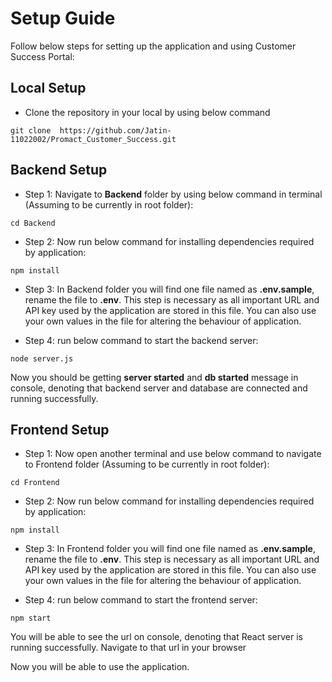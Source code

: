 # Setup Guide

Follow below steps for setting up the application and using Customer Success Portal:

## Local Setup ##

* Clone the repository in your local by using below command

```
git clone  https://github.com/Jatin-11022002/Promact_Customer_Success.git
```

## Backend Setup ##

* Step 1: Navigate to **Backend** folder by using below command in terminal (Assuming to be currently in root folder):

```
cd Backend
```

* Step 2: Now run below command for installing dependencies required by application:
  
```
npm install
```

* Step 3: In Backend folder you will find one file named as **.env.sample**, rename the file to **.env**. This step is necessary as all important URL and API key used by the application are stored in this file. You can also use your own values in the file for altering the behaviour of application.

* Step 4: run below command to start the backend server:

```
node server.js
```

Now you should be getting **server started** and **db started** message in console, denoting that backend server and database are connected and running successfully.

## Frontend Setup ##

* Step 1: Now open another terminal and use below command to navigate to Frontend folder (Assuming to be currently in root folder):

```
cd Frontend
```

* Step 2: Now run below command for installing dependencies required by application:

```
npm install
```


* Step 3: In Frontend folder you will find one file named as **.env.sample**, rename the file to **.env**. This step is necessary as all important URL and API key used by the application are stored in this file. You can also use your own values in the file for altering the behaviour of application.

* Step 4: run below command to start the frontend server:

```
npm start
```

You will be able to see the url on console, denoting that React server is running successfully. Navigate to that url in your browser

Now you will be able to use the application.
